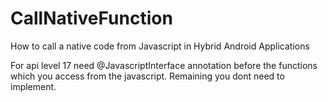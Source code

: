 CallNativeFunction
==================

How to call a native code from Javascript in Hybrid Android Applications

For api level 17 need @JavascriptInterface annotation before the functions which you access from the javascript.
Remaining you dont need to implement.

